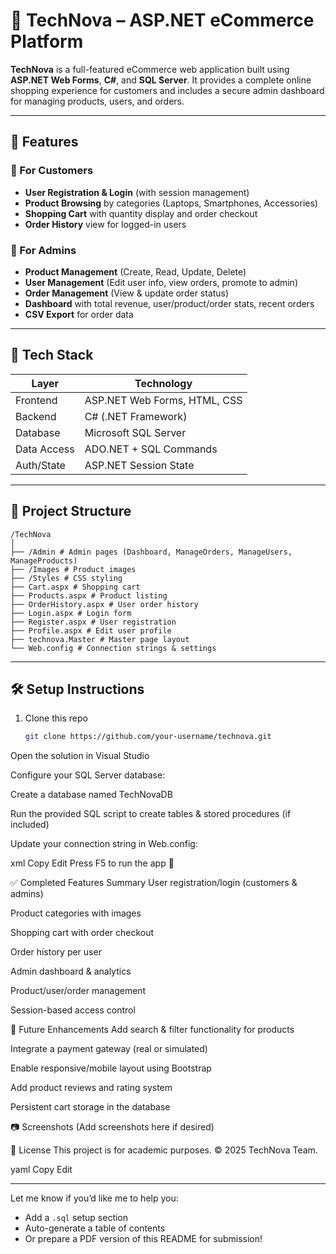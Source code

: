 # 🛒 TechNova – ASP.NET eCommerce Platform

**TechNova** is a full-featured eCommerce web application built using **ASP.NET Web Forms**, **C#**, and **SQL Server**. It provides a complete online shopping experience for customers and includes a secure admin dashboard for managing products, users, and orders.

---

## 🚀 Features

### 👤 For Customers
- **User Registration & Login** (with session management)
- **Product Browsing** by categories (Laptops, Smartphones, Accessories)
- **Shopping Cart** with quantity display and order checkout
- **Order History** view for logged-in users

### 🔧 For Admins
- **Product Management** (Create, Read, Update, Delete)
- **User Management** (Edit user info, view orders, promote to admin)
- **Order Management** (View & update order status)
- **Dashboard** with total revenue, user/product/order stats, recent orders
- **CSV Export** for order data

---

## 🧰 Tech Stack

| Layer       | Technology            |
|-------------|------------------------|
| Frontend    | ASP.NET Web Forms, HTML, CSS |
| Backend     | C# (.NET Framework)    |
| Database    | Microsoft SQL Server   |
| Data Access | ADO.NET + SQL Commands |
| Auth/State  | ASP.NET Session State  |

---

## 📂 Project Structure

```
/TechNova
│
├── /Admin # Admin pages (Dashboard, ManageOrders, ManageUsers, ManageProducts)
├── /Images # Product images
├── /Styles # CSS styling
├── Cart.aspx # Shopping cart
├── Products.aspx # Product listing
├── OrderHistory.aspx # User order history
├── Login.aspx # Login form
├── Register.aspx # User registration
├── Profile.aspx # Edit user profile
├── technova.Master # Master page layout
└── Web.config # Connection strings & settings
```

---

## 🛠 Setup Instructions

1. Clone this repo  
   ```bash
   git clone https://github.com/your-username/technova.git
Open the solution in Visual Studio

Configure your SQL Server database:

Create a database named TechNovaDB

Run the provided SQL script to create tables & stored procedures (if included)

Update your connection string in Web.config:

xml
Copy
Edit
<connectionStrings>
  <add name="TechNovaDB" connectionString="Data Source=.;Initial Catalog=TechNovaDB;Integrated Security=True" providerName="System.Data.SqlClient" />
</connectionStrings>
Press F5 to run the app 🚀

✅ Completed Features Summary
 User registration/login (customers & admins)

 Product categories with images

 Shopping cart with order checkout

 Order history per user

 Admin dashboard & analytics

 Product/user/order management

 Session-based access control

📌 Future Enhancements
Add search & filter functionality for products

Integrate a payment gateway (real or simulated)

Enable responsive/mobile layout using Bootstrap

Add product reviews and rating system

Persistent cart storage in the database

📷 Screenshots
(Add screenshots here if desired)

📄 License
This project is for academic purposes. © 2025 TechNova Team.

yaml
Copy
Edit

---

Let me know if you’d like me to help you:
- Add a `.sql` setup section  
- Auto-generate a table of contents  
- Or prepare a PDF version of this README for submission!
